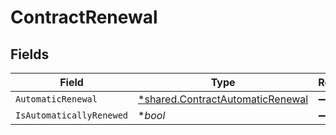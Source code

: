 # ContractRenewal


## Fields

| Field                                                                                      | Type                                                                                       | Required                                                                                   | Description                                                                                |
| ------------------------------------------------------------------------------------------ | ------------------------------------------------------------------------------------------ | ------------------------------------------------------------------------------------------ | ------------------------------------------------------------------------------------------ |
| `AutomaticRenewal`                                                                         | [*shared.ContractAutomaticRenewal](../../../pkg/models/shared/contractautomaticrenewal.md) | :heavy_minus_sign:                                                                         | N/A                                                                                        |
| `IsAutomaticallyRenewed`                                                                   | **bool*                                                                                    | :heavy_minus_sign:                                                                         | N/A                                                                                        |